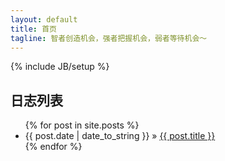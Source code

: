 ```yaml
---
layout: default
title: 首页 
tagline: 智者创造机会，强者把握机会，弱者等待机会～
---
```

{% include JB/setup %}

## 日志列表

<ul class="posts">
  {% for post in site.posts %}
    <li><span>{{ post.date | date_to_string }}</span> &raquo; <a href="{{ BASE_PATH }}{{ post.url }}">{{ post.title }}</a></li>
  {% endfor %}
</ul>

